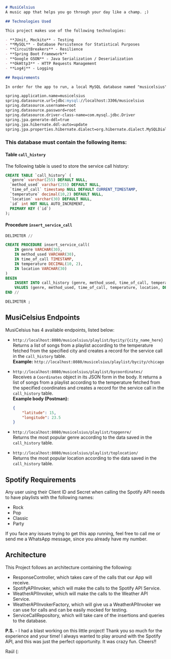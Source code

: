 ```markdown
# MusiCelsius
A music app that helps you go through your day like a champ. ;)

## Technologies Used

This project makes use of the following technologies:

- **JUnit, Mockito** - Testing
- **MySQL** - Database Persistence for Statistical Purposes
- **CircuitBreakers** - Resilience
- **Spring Boot Framework**
- **Google GSON** - Java Serialization / Deserialization
- **OkHttp3** - HTTP Requests Management
- **Log4j** - Logging

## Requirements

In order for the app to run, a local MySQL database named "musicelsius" needs to be running with the following configuration found in the `application.properties` file:

spring.application.name=musicelsius
spring.datasource.url=jdbc:mysql://localhost:3306/musicelsius
spring.datasource.username=root
spring.datasource.password=root
spring.datasource.driver-class-name=com.mysql.jdbc.Driver
spring.jpa.generate-ddl=true
spring.jpa.hibernate.ddl-auto=update
spring.jpa.properties.hibernate.dialect=org.hibernate.dialect.MySQLDialect
```

### This database must contain the following items:

#### Table `call_history`

The following table is used to store the service call history:

```sql
CREATE TABLE `call_history` (
  `genre` varchar(255) DEFAULT NULL,
  `method_used` varchar(255) DEFAULT NULL,
  `time_of_call` timestamp NULL DEFAULT CURRENT_TIMESTAMP,
  `temperature` decimal(10,2) DEFAULT NULL,
  `location` varchar(30) DEFAULT NULL,
  `id` int NOT NULL AUTO_INCREMENT,
  PRIMARY KEY (`id`)
);
```

#### Procedure `insert_service_call`

```sql
DELIMITER //

CREATE PROCEDURE insert_service_call(
    IN genre VARCHAR(30),
    IN method_used VARCHAR(30),
    IN time_of_call TIMESTAMP,
    IN temperature DECIMAL(10, 2),
    IN location VARCHAR(30)
)
BEGIN
    INSERT INTO call_history (genre, method_used, time_of_call, temperature, location, id)
    VALUES (genre, method_used, time_of_call, temperature, location, DEFAULT);
END //

DELIMITER ;
```

## MusiCelsius Endpoints

MusiCelsius has 4 available endpoints, listed below:

- `http://localhost:8080/musicelsius/playlist/bycity/{city_name_here}`  
  Returns a list of songs from a playlist according to the temperature fetched from the specified city and creates a record for the service call in the `call_history` table.  
  **Example:** `http://localhost:8080/musicelsius/playlist/bycity/chicago`

- `http://localhost:8080/musicelsius/playlist/bycoordinates/`  
  Receives a `Coordinates` object in its JSON form in the body. It returns a list of songs from a playlist according to the temperature fetched from the specified coordinates and creates a record for the service call in the `call_history` table.  
  **Example body (Postman):**
  ```json
  {
      "latitude": 15,
      "longitude": 23.5
  }
  ```

- `http://localhost:8080/musicelsius/playlist/topgenre/`  
  Returns the most popular genre according to the data saved in the `call_history` table.

- `http://localhost:8080/musicelsius/playlist/toplocation/`  
  Returns the most popular location according to the data saved in the `call_history` table.

## Spotify Requirements

Any user using their Client ID and Secret when calling the Spotify API needs to have playlists with the following names:
- Rock
- Pop
- Classic
- Party

If you face any issues trying to get this app running, feel free to call me or send me a WhatsApp message, since you already have my number.

## Architecture

This Project follows an architecture containing the following:

- ResponseController, which takes care of the calls that our App will receive.
- SpotifyAPIInvoker, which will make the calls to the Spotify API Service.
- WeatherAPIInvoker, which will make the calls to the Weather API Service.
- WeatherAPIInvokerFactory, which will give us a WeatherAPIInvoker we can use for calls and can be easily mocked for testing.
- ServiceCallRepository, which will take care of the insertions and queries to the database.

**P.S.** - I had a blast working on this little project! Thank you so much for the experience and your time! I always wanted to play around with the Spotify API, and this was just the perfect opportunity. It was crazy fun. Cheers!!

Raúl (:

